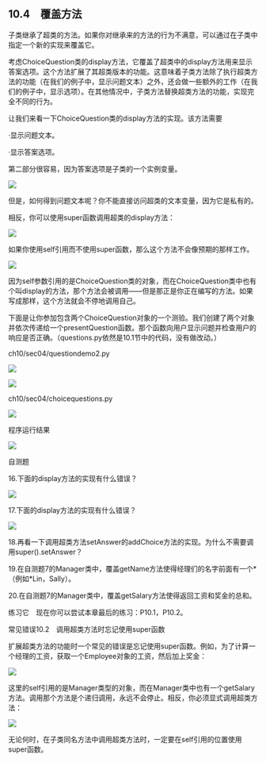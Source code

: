    

## 10.4　覆盖方法

子类继承了超类的方法。如果你对继承来的方法的行为不满意，可以通过在子类中指定一个新的实现来覆盖它。

考虑ChoiceQuestion类的display方法，它覆盖了超类中的display方法用来显示答案选项。这个方法扩展了其超类版本的功能。这意味着子类方法除了执行超类方法的功能（在我们的例子中，显示问题文本）之外，还会做一些额外的工作（在我们的例子中，显示选项）。在其他情况中，子类方法替换超类方法的功能，实现完全不同的行为。

让我们来看一下ChoiceQuestion类的display方法的实现。该方法需要

·显示问题文本。

·显示答案选项。

第二部分很容易，因为答案选项是子类的一个实例变量。

![](0-Assets/Epubook/程序员编程语言经典合集（计算机科学丛书5册套装），javapython编程语言含经典教材龙书《编译原理》%20(Bruce%20Eckel%20%20Alfred%20V.%20Aho%20%20Monica%20S.%20Lam%20etc.)%20(Z-Library)/images/image07478.jpeg)

但是，如何得到问题文本呢？你不能直接访问超类的文本变量，因为它是私有的。

相反，你可以使用super函数调用超类的display方法：

![](0-Assets/Epubook/程序员编程语言经典合集（计算机科学丛书5册套装），javapython编程语言含经典教材龙书《编译原理》%20(Bruce%20Eckel%20%20Alfred%20V.%20Aho%20%20Monica%20S.%20Lam%20etc.)%20(Z-Library)/images/image07479.jpeg)

如果你使用self引用而不使用super函数，那么这个方法不会像预期的那样工作。

![](0-Assets/Epubook/程序员编程语言经典合集（计算机科学丛书5册套装），javapython编程语言含经典教材龙书《编译原理》%20(Bruce%20Eckel%20%20Alfred%20V.%20Aho%20%20Monica%20S.%20Lam%20etc.)%20(Z-Library)/images/image07480.jpeg)

因为self参数引用的是ChoiceQuestion类的对象，而在ChoiceQuestion类中也有个叫display的方法，那个方法会被调用——但是那正是你正在编写的方法。如果写成那样，这个方法就会不停地调用自己。

下面是让你参加包含两个ChoiceQuestion对象的一个测验。我们创建了两个对象并依次传递给一个presentQuestion函数。那个函数向用户显示问题并检查用户的响应是否正确。（questions.py依然是10.1节中的代码，没有做改动。）

ch10/sec04/questiondemo2.py

![](0-Assets/Epubook/程序员编程语言经典合集（计算机科学丛书5册套装），javapython编程语言含经典教材龙书《编译原理》%20(Bruce%20Eckel%20%20Alfred%20V.%20Aho%20%20Monica%20S.%20Lam%20etc.)%20(Z-Library)/images/image07481.jpeg)

![](0-Assets/Epubook/程序员编程语言经典合集（计算机科学丛书5册套装），javapython编程语言含经典教材龙书《编译原理》%20(Bruce%20Eckel%20%20Alfred%20V.%20Aho%20%20Monica%20S.%20Lam%20etc.)%20(Z-Library)/images/image07482.jpeg)

ch10/sec04/choicequestions.py

![](0-Assets/Epubook/程序员编程语言经典合集（计算机科学丛书5册套装），javapython编程语言含经典教材龙书《编译原理》%20(Bruce%20Eckel%20%20Alfred%20V.%20Aho%20%20Monica%20S.%20Lam%20etc.)%20(Z-Library)/images/image07483.jpeg)

程序运行结果

![](0-Assets/Epubook/程序员编程语言经典合集（计算机科学丛书5册套装），javapython编程语言含经典教材龙书《编译原理》%20(Bruce%20Eckel%20%20Alfred%20V.%20Aho%20%20Monica%20S.%20Lam%20etc.)%20(Z-Library)/images/image07484.jpeg)

自测题

16.下面的display方法的实现有什么错误？

![](../Images/image07485.gif)

17.下面的display方法的实现有什么错误？

![](../Images/image07486.gif)

18.再看一下调用超类方法setAnswer的addChoice方法的实现。为什么不需要调用super().setAnswer？

19.在自测题7的Manager类中，覆盖getName方法使得经理们的名字前面有一个*（例如*Lin，Sally）。

20.在自测题7的Manager类中，覆盖getSalary方法使得返回工资和奖金的总和。

练习它　现在你可以尝试本章最后的练习：P10.1，P10.2。

常见错误10.2　调用超类方法时忘记使用super函数

扩展超类方法的功能时一个常见的错误是忘记使用super函数。例如，为了计算一个经理的工资，获取一个Employee对象的工资，然后加上奖金：

![](../Images/image07487.gif)

这里的self引用的是Manager类型的对象，而在Manager类中也有一个getSalary方法。调用那个方法是个递归调用，永远不会停止。相反，你必须显式调用超类方法：

![](../Images/image07488.gif)

无论何时，在子类同名方法中调用超类方法时，一定要在self引用的位置使用super函数。